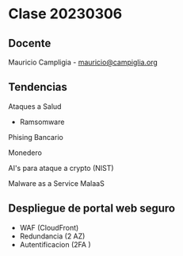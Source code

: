 # Clase 20230306

## Docente

Mauricio Campligia - mauricio@campiglia.org

## Tendencias

Ataques a Salud

- Ramsomware

Phising Bancario

Monedero

AI's para ataque a crypto (NIST)

Malware as a Service MalaaS

## Despliegue de portal web seguro

- WAF (CloudFront)
- Redundancia (2 AZ)
- Autentificacion (2FA )